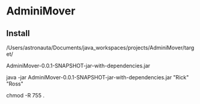 AdminiMover
===========

## Install

/Users/astronauta/Documents/java_workspaces/projects/AdminiMover/target/

AdminiMover-0.0.1-SNAPSHOT-jar-with-dependencies.jar

java -jar AdminiMover-0.0.1-SNAPSHOT-jar-with-dependencies.jar "Rick" "Ross"


chmod -R 755 .